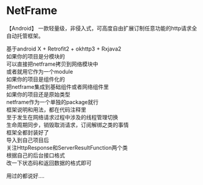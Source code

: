 # NetFrame
【Android】
一款轻量级，非侵入式，可高度自由扩展订制任意功能的http请求全自动托管框架。

基于android X + Retrofit2 + okhttp3 + Rxjava2  
如果你的项目是分模块的  
可以直接把netframe拷贝到网络模块中   
或者就用它作为一个module   
如果你的项目是组件化的  
把netframe集成到基础组件或者网络组件里  
如果你的项目还是原始类型  
netframe作为一个单独的package就行  
框架说明和用法，都在代码注释里  
至于发生在网络请求过程中涉及的线程管理切换  
生命周期同步，销毁取消请求，订阅解绑之类的事情  
框架全都封装好了  
导入到自己项目后  
关注HttpResponse和ServerResultFunction两个类  
根据自己的后台接口格式  
改一下状态码和返回数据的格式即可  
  
用过的都说好....


